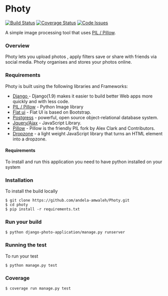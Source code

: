 # Photy
[![Build Status](https://travis-ci.org/andela-amwaleh/Photy.svg?branch=feature%2Ftest)](https://travis-ci.org/andela-amwaleh/Photy)
[![Coverage Status](https://coveralls.io/repos/github/andela-amwaleh/Photy/badge.svg?branch=feature%2Ftest)](https://coveralls.io/github/andela-amwaleh/Photy?branch=feature%2Ftest)
[![Code Issues](https://www.quantifiedcode.com/api/v1/project/0a633c70e8c044ef914a7cbaaf743120/badge.svg)](https://www.quantifiedcode.com/app/project/0a633c70e8c044ef914a7cbaaf743120)

A simple image processing tool that uses  [PIL / Pillow](https://pypi.python.org/pypi/Pillow).

### Overview
Photy lets you upload photos , apply filters save or share with friends via social media. Photy  organises and stores your photos online.

### Requirements
Photy is built using the following libraries and Frameworks:

* [Django ](https://www.djangoproject.com/) - Django(1.9) makes it easier to build better Web apps more quickly and with less code.
* [PIL / Pillow](https://pypi.python.org/pypi/Pillow) - Python Image library
* [Flat ui](https://github.com/designmodo/Flat-UI) - Flat UI is based on Bootstrap.
* [Postgress](http://www.postgresql.org/) -  powerful, open source object-relational database system.
* [Jquery/Ajax](https://jquery.com/) -  JavaScript Library.
* [Pillow](https://github.com/python-pillow/Pillow/) - Pillow is the friendly PIL fork by Alex Clark and Contributors.
* [Dropzone](https://github.com/enyo/dropzone) - a light weight JavaScript library that turns an HTML element into a dropzone.

#### Requirements
To install and run this application you need to have python installed on your system


### Installation
To install the build locally 
```
$ git clone https://github.com/andela-amwaleh/Photy.git
$ cd photy
$ pip install -r requirements.txt
```

### Run your build
```
$ python django-photo-application/manage.py runserver 
```

### Running the test
To run your test
```
$ python manage.py test
```
### Coverage
```
$ coverage run manage.py test

